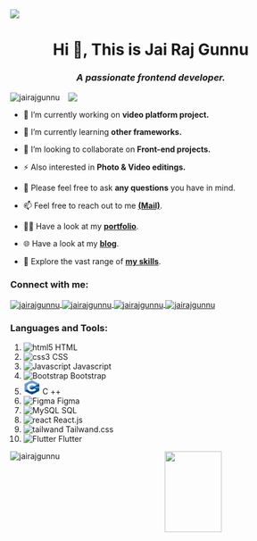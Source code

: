 <img align='center' src='https://blogger.googleusercontent.com/img/b/R29vZ2xl/AVvXsEjYBF2deeTTGW1pFosxjhHyCsY7udMVqsA9VztGtF9sgrLY4L6hU1gG4pGz35fYgPHAjQW-oRnZAnrh4oBI9Y9ypYQwwhCiKMZqnKct8k_BsZLPBH8ojl3lE4kKJprU7dUb0L5l-QRDAOTUszlBcdFCmBDe9f8TeCmx6tXNGK-sI7-oFOBn3ax6sqfkZKkP/s16000/20230903131611.png' />

<h1 align="center">Hi 👋, This is Jai Raj Gunnu</h1>
<h3 align="center"><i>A passionate frontend developer.</i></h3></h3>

<img align='right' src='https://svgur.com/i/xDS.svg' width='400px'>
<div align='left'> <img src="https://komarev.com/ghpvc/?username=jairajgunnu&label=Profile%20views&color=2f81f7&style=flat" alt="jairajgunnu" /> </div>


- 🔭 I’m currently working on **video platform project.**

- 🌱 I’m currently learning **other frameworks.**

- 👯 I’m looking to collaborate on **Front-end projects.**

- ⚡ Also interested in **Photo & Video editings.**

-  💬 Please feel free to ask **any questions** you have in mind.

- 📫 Feel free to reach out to me **[(Mail)](mailto:jairajgsklm@gmail.com)**.

- 👨‍💻 Have a look at my **[portfolio](https://jairaj-portfolio.blogspot.com/)**.

- 🌐 Have a look at my **[blog](http://epgsk.blogspot.com/)**.

- 📄 Explore the vast range of **[my skills](https://drive.google.com/file/d/1hlROXlRS30L36T4FyfAWc38uoWM4ioFj/view?usp=sharing)**.


<h3 align="left">Connect with me:</h3>
<as align="left">
<a href="https://linkedin.com/in/jairajgunnu" target="blank">
<img align="center" src="https://blogger.googleusercontent.com/img/b/R29vZ2xl/AVvXsEg1xGWiwUO8ZxUWbW5AVWBKcdfmzbWb1h4bGopCqq7oOSPy6igeS8grtbLnSjYqPg-7o-DxgyAKU9uqa4L8DDl_2OIUHo8ko2Pwbq2nK0kJ9ar6IvrNft2wNPFk7gX1PeUnsaSJxekkSokheBKA8g-rzluhgnsZ2f71GuARyxXVZApNikAg0JZ4_BQA3Vla/s1600/icons8-linkedin-48.png" alt="jairajgunnu" height="36" width="36" />
</a>
<a href="https://instagram.com/jairaj_gunnu" target="blank">
<img align="center" src="https://blogger.googleusercontent.com/img/b/R29vZ2xl/AVvXsEgIuPItNqA2XdQKc8Y4dt0eGzkh7haEwUSkxYXjeRdtWU4sxft98REISHioplkCc4KXJ0qR-7gyBjymr9hpPUf16S7TyiOQDg02yHARyjgb6zAZ73wKhx2HrKKKZTFtDkTT6b5OmPWSehkOsJLIrpUFHKgjXf-vJ926vy4y2ZTmJJ6k1a0pHgXdTuXyAeZk/s1600/icons8-instagram-48.png" alt="jairajgunnu" height="36" width="36" />
</a>
<a href="https://fb.com/jairajgunnu" target="blank">
<img align="center" src="https://blogger.googleusercontent.com/img/b/R29vZ2xl/AVvXsEh7oHX7bC15bwIR1MFLTIbfI_0623o8t1pTTq94HjKtIAqm4H5w1BbgmQBG9c617jx7i67jQrMjFSJMdqVqtkWtNtORbirPwc7EU0NdQtR4y8vYjMnx4Mv5AcLRiMfpQ5H5qCdlHE_qcxG-CavKgiX7oFJqLwZpr3Xuf04dH8--0jH1xMV1KcR_pVQJm9Qk/s1600/icons8-facebook-48.png" alt="jairajgunnu" height="33" width="33" />
</a>
<a href="https://twitter.com/jairajgunnu" target="blank">
<img align="center" src="https://blogger.googleusercontent.com/img/b/R29vZ2xl/AVvXsEiIRfYXLv3e6__9J-4m5gn_EbSTgGrfNdSslQYhnQOxRT_aOYFkDGQEejWTcHS5orptcNzKH6cA1t28YsBgCgQ8dRGbX3nxZKPhwuT6eclNFl3zJOykbmO2-vVlg_HFj9Z9lRgLFdiBOuKnCFzTLXxvg-eY8Y_JShBIIOIMdXrwpYBQsgGs8HaSqv6YUzMn/s1600/icons8-x-50%20(1).png" alt="jairajgunnu" height="28" width="28" />
</a>

</div>

<h3 align="left">Languages and Tools:</h3>
<div align="left">
<ol>
<li> <img src="https://img.icons8.com/?size=512&id=20909&format=png" alt="html5" width="30" height="30"/>  HTML </li>
<li> <img src="https://img.icons8.com/?size=512&id=7gdY5qNXaKC0&format=png" alt="css3" width="30" height="30"/>  CSS </li>
<li> <img src="https://img.icons8.com/?size=512&id=PXTY4q2Sq2lG&format=png" alt="Javascript" width="30" height="30"/>  Javascript  </li>
<li> <img src="https://getbootstrap.com/docs/5.3/assets/brand/bootstrap-logo-shadow.png" alt="Bootstrap" width="30" height="30"/> Bootstrap</li>
<li> <img src="https://raw.githubusercontent.com/devicons/devicon/master/icons/cplusplus/cplusplus-original.svg" alt="CPP" width="30" height="25"/>  C ++ </li>
<li> <img src="https://img.icons8.com/?size=512&id=zfHRZ6i1Wg0U&format=png" alt="Figma" width="30" height="30"/> Figma </li>
<li> <img src="https://img.icons8.com/?size=512&id=QSjnrUKYMnxO&format=png" alt="MySQL" width="30" height="30"/>  SQL </li>
<li> <img src="https://img.icons8.com/?size=512&id=t4YbEbA834uH&format=png" alt="react" width="30" height="30"/> React.js </li>
<li> <img src="https://camo.githubusercontent.com/5734d0669fe22ce04a1cb989a156cd32c379875f6bca56d5210c9432824856d9/68747470733a2f2f7777772e766563746f726c6f676f2e7a6f6e652f6c6f676f732f7461696c77696e646373732f7461696c77696e646373732d69636f6e2e737667" alt="tailwand" width="30" height="30"/> Tailwand.css </li>
<li>  <img src="https://img.icons8.com/?size=512&id=pCvIfmctRaY8&format=png" alt="Flutter" width="30" height="30"/> Flutter  </li>
</ol>
</as>


<img align="left" src="https://github-readme-stats.vercel.app/api/top-langs?username=jairajgunnu&show_icons=true&locale=en&layout=compact" alt="jairajgunnu"     height="145px" width="45%" />


<img align="right" src="https://github-readme-streak-stats.herokuapp.com/?user=jairajgunnu&" height="145px"  width="45%"/>


